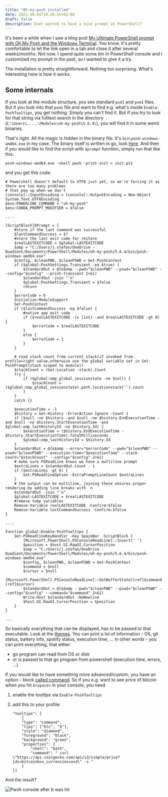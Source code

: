 ```yaml
---
title: "Oh-my-posh installed"
date: 2021-10-01T19:28:55+02:00
draft: false
description: Ever wanted to have a nice prompt in PowerShell?
---
```


It's been a while when I saw a blog post [My Ultimate PowerShell prompt with Oh My Posh and the Windows Terminal](https://www.hanselman.com/blog/my-ultimate-powershell-prompt-with-oh-my-posh-and-the-windows-terminal). You know, it's pretty comfortable to let the link open in a tab and close it after several weeks/months. Not now. I spend quite some tim in PowerShell console and I customized my prompt in the past, so I wanted to give it a try.

The installation is pretty straightforward. Nothing too surprising. What's interesting here is how it works. 

## Some internals
If you look at the module structure, you see standard `psd1` and `psm1` files. But if you look into that `psm1` file and want to find e.g. what's inside `Enable-PoshTooltips`, you get nothing. Simply you can't find it. 
But if you try to look for that string via fulltext search in the directory (`C:\Users\.....\Modules\oh-my-posh\5.6.4\`), you will find it in some weird binaries. 

That's right. All the magic is hidden in the binary file. It's `bin\posh-windows-amd64.exe` in my case. The binary itself is written in go, look [here](https://github.com/JanDeDobbeleer/oh-my-posh/blob/main/src/main.go). And then if you would like to 
find the script with `$prompt` function, simply run that like this:

```
posh-windows-amd64.exe -shell pwsh -print-init > init.ps1
```

and you get this code:

```
# Powershell doesn't default to UTF8 just yet, so we're forcing it as there are too many problems
# that pop up when we don't
[console]::InputEncoding = [console]::OutputEncoding = New-Object System.Text.UTF8Encoding
$env:POWERLINE_COMMAND = "oh-my-posh"
$env:CONDA_PROMPT_MODIFIER = $false

....

[ScriptBlock]$Prompt = {
    #store if the last command was successful
    $lastCommandSuccess = $?
    #store the last exit code for restore
    $realLASTEXITCODE = $global:LASTEXITCODE
    $omp = "C:/Users/j.stefan/OneDrive - Quadient/Documents/PowerShell/Modules/oh-my-posh/5.6.4/bin/posh-windows-amd64.exe"
    $config, $cleanPWD, $cleanPSWD = Get-PoshContext
    if ($global:PoshSettings.Transient -eq $true) {
        $standardOut = @(&$omp --pwd="$cleanPWD" --pswd="$cleanPSWD" --config="$config" --print-transient 2>&1)
        $standardOut -join "`n"
        $global:PoshSettings.Transient = $false
        return
    }
    $errorCode = 0
    Initialize-ModuleSupport
    Set-PoshContext
    if ($lastCommandSuccess -eq $false) {
        #native app exit code
        if ($realLASTEXITCODE -is [int] -and $realLASTEXITCODE -gt 0) {
            $errorCode = $realLASTEXITCODE
        }
        else {
            $errorCode = 1
        }
    }

    # read stack count from current stack(if invoked from profile=right value,otherwise use the global variable set in Set-PoshPrompt(stack scoped to module))
    $stackCount = (Get-Location -stack).Count
    try {
        if ($global:omp_global_sessionstate -ne $null) {
            $stackCount = ($global:omp_global_sessionstate).path.locationstack('').count
        }
    }
    catch {}

    $executionTime = -1
    $history = Get-History -ErrorAction Ignore -Count 1
    if ($null -ne $history -and $null -ne $history.EndExecutionTime -and $null -ne $history.StartExecutionTime -and $global:omp_lastHistoryId -ne $history.Id) {
        $executionTime = ($history.EndExecutionTime - $history.StartExecutionTime).TotalMilliseconds
        $global:omp_lastHistoryId = $history.Id
    }
    $standardOut = @(&$omp --error="$errorCode" --pwd="$cleanPWD" --pswd="$cleanPSWD" --execution-time="$executionTime" --stack-count="$stackCount" --config="$config" 2>&1)
    # make sure PSReadLine knows we have a multiline prompt
    $extraLines = $standardOut.Count - 1
    if ($extraLines -gt 0) {
        Set-PSReadlineOption -ExtraPromptLineCount $extraLines
    }
    # the output can be multiline, joining these ensures proper rendering by adding line breaks with `n
    $standardOut -join "`n"
    $global:LASTEXITCODE = $realLASTEXITCODE
    #remove temp variables
    Remove-Variable realLASTEXITCODE -Confirm:$false
    Remove-Variable lastCommandSuccess -Confirm:$false
}

....

function global:Enable-PoshTooltips {
    Set-PSReadlineKeyHandler -Key SpaceBar -ScriptBlock {
        [Microsoft.PowerShell.PSConsoleReadLine]::Insert(' ')
        $position = $host.UI.RawUI.CursorPosition
        $omp = "C:/Users/j.stefan/OneDrive - Quadient/Documents/PowerShell/Modules/oh-my-posh/5.6.4/bin/posh-windows-amd64.exe"
        $config, $cleanPWD, $cleanPSWD = Get-PoshContext
        $command = $null
        $cursor = $null
        [Microsoft.PowerShell.PSConsoleReadLine]::GetBufferState([ref]$command, [ref]$cursor)
        $standardOut = @(&$omp --pwd="$cleanPWD" --pswd="$cleanPSWD" --config="$config" --command="$command" 2>&1)
        Write-Host $standardOut -NoNewline
        $host.UI.RawUI.CursorPosition = $position
    }
}

...

```

So basically everything that can be displayed, has to be passed to that executable. Look at the [themes](https://ohmyposh.dev/docs/themes). You can print a lot of information - OS, git status, battery info, spotify status, execution time, ... In other words - you can print everything, that either
- go program can read from OS or disk
- or is passed to that go program from powershell (execution time, errors, ...)

If you would like to have something more advanced/custom, you have an option - block [called command](https://ohmyposh.dev/docs/command). So if you e.g. want to see price of bitcoin when you hit `b<space>` in your console, you need
1. enable the *tooltips* via `Enable-PoshTooltips`
2. add this to your profile:

    ```
    "tooltips": [
        {
        "type": "command",
        "tips": ["btc", "b"],
        "style": "diamond",
        "foreground": "black",
        "background": "green",
        "properties": {
            "shell": "bash",
            "command": " curl \"https://api.coingecko.com/api/v3/simple/price?ids=bitcoin&vs_currencies=usd\" -s "
        }
    }]
    ```

And the result? 

![Pwsh console after b<space> was hit](/static/20211001_ohmyposh_promptbtc.png)